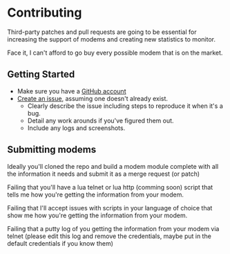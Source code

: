 # Contributing
Third-party patches and pull requests are going to be essential for increasing the support of modems and creating new statistics to monitor.

Face it, I can't afford to go buy every possible modem that is on the market.

## Getting Started
* Make sure you have a [GitHub account](https://github.com/signup/free)
* [Create an issue](https://github.com/freman/nbntest/issues/new), assuming one doesn't already exist.
  * Clearly describe the issue including steps to reproduce it when it's a bug.
  * Detail any work arounds if you've figured them out.
  * Include any logs and screenshots.

## Submitting modems
Ideally you'll cloned the repo and build a modem module complete with all the information it needs and submit it as a merge request (or patch)

Failing that you'll have a lua telnet or lua http (comming soon) script that tells me how you're getting the information from your modem.

Failing that I'll accept issues with scripts in your language of choice that show me how you're getting the information from your modem.

Failing that a putty log of you getting the information from your modem via telnet (please edit this log and remove the credentials, maybe put in the default credentials if you know them)
